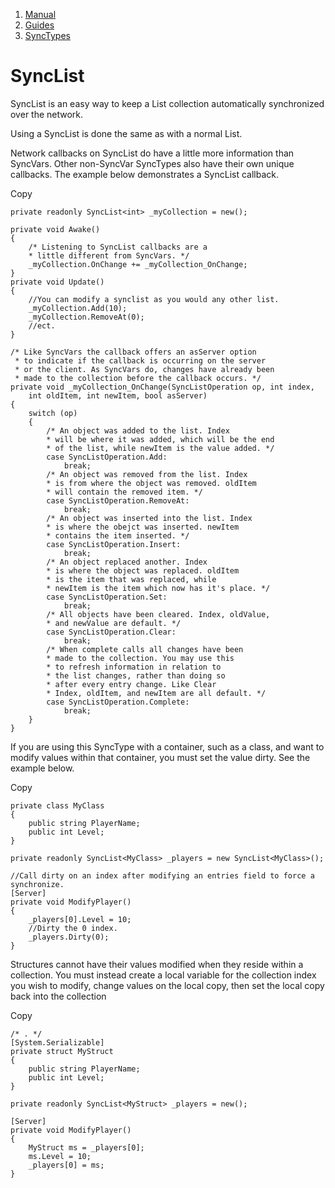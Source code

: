 1.  [Manual](/docs/manual)
3.  [Guides](/docs/manual/guides)
5.  [SyncTypes](/docs/manual/guides/synchronizing)

# SyncList

SyncList is an easy way to keep a List collection automatically synchronized over the network.

Using a SyncList is done the same as with a normal List.

Network callbacks on SyncList do have a little more information than SyncVars. Other non-SyncVar SyncTypes also have their own unique callbacks. The example below demonstrates a SyncList callback.

Copy

    private readonly SyncList<int> _myCollection = new();
    
    private void Awake()
    {
        /* Listening to SyncList callbacks are a
        * little different from SyncVars. */
        _myCollection.OnChange += _myCollection_OnChange;
    }
    private void Update()
    {
        //You can modify a synclist as you would any other list.
        _myCollection.Add(10);
        _myCollection.RemoveAt(0);
        //ect.
    }
    
    /* Like SyncVars the callback offers an asServer option
     * to indicate if the callback is occurring on the server
     * or the client. As SyncVars do, changes have already been
     * made to the collection before the callback occurs. */
    private void _myCollection_OnChange(SyncListOperation op, int index,
        int oldItem, int newItem, bool asServer)
    {
        switch (op)
        {
            /* An object was added to the list. Index
            * will be where it was added, which will be the end
            * of the list, while newItem is the value added. */
            case SyncListOperation.Add:
                break;
            /* An object was removed from the list. Index
            * is from where the object was removed. oldItem
            * will contain the removed item. */
            case SyncListOperation.RemoveAt:
                break;
            /* An object was inserted into the list. Index
            * is where the obejct was inserted. newItem
            * contains the item inserted. */
            case SyncListOperation.Insert:
                break;
            /* An object replaced another. Index
            * is where the object was replaced. oldItem
            * is the item that was replaced, while
            * newItem is the item which now has it's place. */
            case SyncListOperation.Set:
                break;
            /* All objects have been cleared. Index, oldValue,
            * and newValue are default. */
            case SyncListOperation.Clear:
                break;
            /* When complete calls all changes have been
            * made to the collection. You may use this
            * to refresh information in relation to
            * the list changes, rather than doing so
            * after every entry change. Like Clear
            * Index, oldItem, and newItem are all default. */
            case SyncListOperation.Complete:
                break;
        }
    }

If you are using this SyncType with a container, such as a class, and want to modify values within that container, you must set the value dirty. See the example below.

Copy

    private class MyClass
    {
        public string PlayerName;
        public int Level;
    }
    
    private readonly SyncList<MyClass> _players = new SyncList<MyClass>();
    
    //Call dirty on an index after modifying an entries field to force a synchronize. 
    [Server] 
    private void ModifyPlayer()
    {
        _players[0].Level = 10;
        //Dirty the 0 index.
        _players.Dirty(0);
    }

Structures cannot have their values modified when they reside within a collection. You must instead create a local variable for the collection index you wish to modify, change values on the local copy, then set the local copy back into the collection

Copy

    /* . */
    [System.Serializable]
    private struct MyStruct
    {
        public string PlayerName;
        public int Level;
    }
    
    private readonly SyncList<MyStruct> _players = new();
    
    [Server] 
    private void ModifyPlayer()
    {
        MyStruct ms = _players[0];
        ms.Level = 10;
        _players[0] = ms;
    }